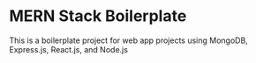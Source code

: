 # MERN Stack Boilerplate

This is a boilerplate project for web app projects using MongoDB, Express.js, React.js, and Node.js
